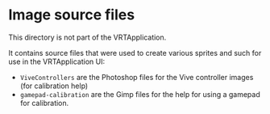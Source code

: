 # Image source files

This directory is not part of the VRTApplication.

It contains source files that were used to create various sprites and such for use in the VRTApplication UI:

- `ViveControllers` are the Photoshop files for the Vive controller images (for calibration help)
- `gamepad-calibration` are the Gimp files for the help for using a gamepad for calibration.
